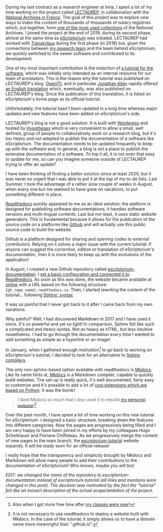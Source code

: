 <!--
.. title: 010 - Make and Read the docs
.. slug: 010
.. date: 2023-02-28 05:41:40 UTC-05:00
.. tags: house cleaning, static website
.. category: story time
.. link: 
.. description: 
.. type: text
-->

During my last contract as a research engineer at Inria, I spent a lot of my time working on the project called [LECTAUREP](https://lectaurep.hypotheses.org/), in collaboration with the [National Archives in France](https://www.archives-nationales.culture.gouv.fr/). The goal of this project was to explore new ways to index the content of thousands of thousands of notary registries which, put together, form [one of the most used collections](https://www.siv.archives-nationales.culture.gouv.fr/siv/cms/content/fonds.action?uuid=12b&template=pog/pogLevel2&preview=false) of the National Archives. I joined the project at the end of 2019, during its second phase, almost at the same time as [eScriptorium](https://gitlab.com/scripta/escriptorium) was initiated. LECTAUREP had worked with [Transkribus](https://readcoop.eu/transkribus/?sc=Transkribus) during the first phase (in 2018) but, given the connections between [my research team](http://almanach.inria.fr/index-en.html) and the team behind eScriptorium, we quickly switched to the newer software and contributed to its development.  

One of my most important contribution is the redaction of [a tutorial for the software](https://lectaurep.hypotheses.org/documentation/prendre-en-main-escriptorium), which was initially only intended as an internal resource for our team of annotators. This is the reason why the tutorial was published on LECTAUREP's blog. [OpenITI](https://openiti.org/), and in particular [Jonathan Allen](https://twitter.com/Mar_Musa) rapidly offered [an English translation](https://lectaurep.hypotheses.org/documentation/escriptorium-tutorial-en) which, eventually, was also published on LECTAUREP's blog. Since the publication of this translation, it is listed on eScriptorium's home page as its official tutorial.  

Unfortunately, the tutorial hasn't been updated in a long time whereas major updates and new features have been added on eScriptorium's side.  

LECTAUREP's blog is not a good solution. It is built with [Wordpress](https://wordpress.com/) and hosted by [Hypotheses](https://hypotheses.org/) which is very convenient to allow a small, well defined, group of people to collaboratively work on a research blog, but it's too heavy and not adapted to publish the documentation of a software like eScriptorium. The documentation needs to be updated frequently to keep up with the software and, in general, a blog is not a place to publish the extensive documentation of a software. To top it all, it is not even that easy to update for me, so can you imagine someone outside of LECTAUREP trying to offer an update?  

I have been thinking of finding a better solution since at least 2020, but it was never so urgent that I was able to put it at the top of my to-do lists. Last Summer, I took the advantage of a rather slow couple of weeks in August, when every one but me seemed to have gone on vacations, to put something different in place.  

[Readthedocs](https://readthedocs.org/) quickly appeared to me as an ideal solution: the platform is designed for publishing software documentations, it handles software versions and multi-lingual contents. Last but not least, it uses static website generators. This is fundamental because it allows for the publication of the source code on a platforms like [Github](https://github.com/) and will actually use this public source code to build the website.  

Github is a platform designed for sharing and opening codes to external contributors. Relying on it solves a major issue with the current tutorial: if anyone can suggest the correction, edition or translation of eScriptorium's documentation, then it is more likely to keep up with the evolutions of the application!  

In August, I created a new Github repository called [escriptorium-documentation](https://github.com/alix-tz/escriptorium-documentation). I [set a basic configuration and connected it to Readthedocs](https://docs.readthedocs.io/en/stable/tutorial/#getting-started). As soon as this was done, the website became available at [online](https://escriptorium.readthedocs.io/) with a URL based on the following structure: `{gh_repo_name}.readthedocs.io`. Then, I started rewriting the content of the tutorial... following [Sphinx' syntax](https://docs.readthedocs.io/en/stable/intro/getting-started-with-sphinx.html).  

It was so painful that I never got back to it after I came back from my own vacations.  

Why painful? Well, I had discovered Markdown in 2017 and I have used it since. It's so powerful and yet so light! In comparison, Sphinx felt like such a complicated and heavy syntax. Not as heavy as HTML, but less intuitive nonetheless. I had to go through the documentation every time I wanted to add something as simple as a hyperlink or an image!  

In January, when I gathered enough motivation[^1] to go back to working on eScriptorium's tutorial, I decided to look for an alternative to [Sphinx compilers](https://www.sphinx-doc.org/en/master/usage/builders/index.html#sphinx.builders.html.DirectoryHTMLBuilder).  

The only non-sphinx-based option available with readthedocs is [Mkdocs](https://docs.readthedocs.io/en/stable/intro/getting-started-with-mkdocs.html). Like its name hints at, [Mkdocs](https://www.mkdocs.org/) is a Markdown compiler, capable to quickly build websites. The set-up is really quick, it's well documented, fairly easy to customize and it's possible to add a lot of [cool extensions which are based on Python](https://squidfunk.github.io/mkdocs-material/setup/extensions/python-markdown-extensions/#emoji). It was the bomb!

> I liked Mkdocs so much that I also used it to rebuild [my personal website](https://alix-tz.github.io/)![^2]

Over the past month, I have spent a lot of time working on this new tutorial for eScriptorium. I designed a basic structure, breaking down the features into different categories. Now the pages are progressively being filled and I am very happy to have been joined in my efforts by my colleagues Hugo Scheithauer and Floriane Chiffoleau. As we progressively merge the content of new pages to the main branch, the [escriptorium-tutorial](https://escriptorium.readthedocs.io/en/latest/) website expands. It will be ready soon for an official release!  

I really hope that the transparency and simplicity brought by Mkdocs and Markdown will allow many people to add their contributions to the documentation of eScriptorium! Who knows, maybe you will too!

[^1]: Also when I got more free time after [my classes were over](https://alix-tz.github.io/phd/posts/009/)!  

[^2]: It is not necessary to use readthedocs to deploy a website built with Mkdocs. In the case of the tutorial, it simply allows us to have a domain name more meaningful than ".github.io".  

*EDIT: we changed the name of the repository to escriptorium-documentation instead of escriptorium-tutorial (all links and mentions were changed in this post). The decision was motivated by the fact the "tutorial" felt like an inexact description of the actual scope/ambition of the project.*